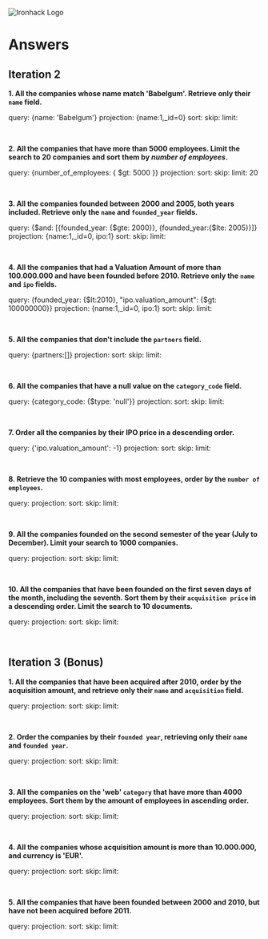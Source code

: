 ![Ironhack Logo](https://i.imgur.com/1QgrNNw.png)

# Answers

## Iteration 2

**1. All the companies whose name match 'Babelgum'. Retrieve only their `name` field.**

query: {name: 'Babelgum'}
projection: {name:1,\_id=0}
sort:
skip:
limit:

<br>

**2. All the companies that have more than 5000 employees. Limit the search to 20 companies and sort them by _number of employees_.**

query: {number_of_employees: { $gt: 5000 }}
projection:
sort:
skip:
limit: 20

<br>

**3. All the companies founded between 2000 and 2005, both years included. Retrieve only the `name` and `founded_year` fields.**

query: {$and: [{founded_year: {$gte: 2000}}, {founded_year:{$lte: 2005}}]}
projection: {name:1,\_id=0, ipo:1}
sort:
skip:
limit:

<br>

**4. All the companies that had a Valuation Amount of more than 100.000.000 and have been founded before 2010. Retrieve only the `name` and `ipo` fields.**

query: {founded_year: {$lt:2010}, "ipo.valuation_amount": {$gt: 100000000}}
projection: {name:1,\_id=0, ipo:1}
sort:
skip:
limit:

<br>

**5. All the companies that don't include the `partners` field.**

query: {partners:[]}
projection:
sort:
skip:
limit:

<br>

**6. All the companies that have a null value on the `category_code` field.**

query: {category_code: {$type: 'null'}}
projection:
sort:
skip:
limit:

<br>

**7. Order all the companies by their IPO price in a descending order.**

query: {'ipo.valuation_amount': -1}
projection:
sort:
skip:
limit:

<br>

**8. Retrieve the 10 companies with most employees, order by the `number of employees`.**

query:
projection:
sort:
skip:
limit:

<br>

**9. All the companies founded on the second semester of the year (July to December). Limit your search to 1000 companies.**

query:
projection:
sort:
skip:
limit:

<br>

**10. All the companies that have been founded on the first seven days of the month, including the seventh. Sort them by their `acquisition price` in a descending order. Limit the search to 10 documents.**

query:
projection:
sort:
skip:
limit:

<br>

## Iteration 3 (Bonus)

**1. All the companies that have been acquired after 2010, order by the acquisition amount, and retrieve only their `name` and `acquisition` field.**

query:
projection:
sort:
skip:
limit:

<br>

**2. Order the companies by their `founded year`, retrieving only their `name` and `founded year`.**

query:
projection:
sort:
skip:
limit:

<br>

**3. All the companies on the 'web' `category` that have more than 4000 employees. Sort them by the amount of employees in ascending order.**

query:
projection:
sort:
skip:
limit:

<br>

**4. All the companies whose acquisition amount is more than 10.000.000, and currency is 'EUR'.**

query:
projection:
sort:
skip:
limit:

<br>

**5. All the companies that have been founded between 2000 and 2010, but have not been acquired before 2011.**

query:
projection:
sort:
skip:
limit:

<br>
